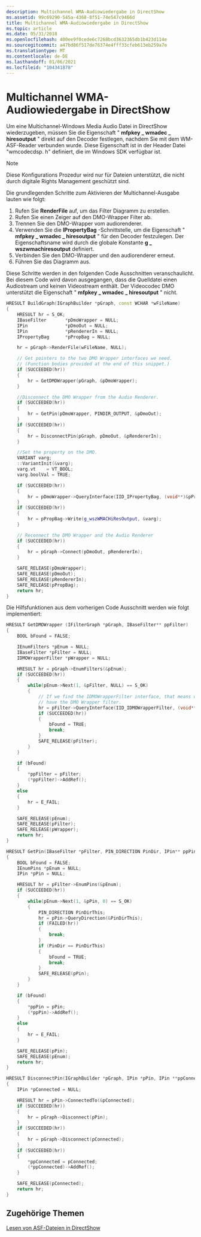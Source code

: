 ```yaml
---
description: Multichannel WMA-Audiowiedergabe in DirectShow
ms.assetid: 99c69290-545a-4368-8f51-74e547c9466d
title: Multichannel WMA-Audiowiedergabe in DirectShow
ms.topic: article
ms.date: 05/31/2018
ms.openlocfilehash: 400ee9f0cede6c7268bcd3632365db1b423d114e
ms.sourcegitcommit: a47bd86f517de76374e4fff33cfeb613eb259a7e
ms.translationtype: MT
ms.contentlocale: de-DE
ms.lasthandoff: 01/06/2021
ms.locfileid: "104341878"
---
```

# <a name="multichannel-wma-audio-playback-in-directshow"></a>Multichannel WMA-Audiowiedergabe in DirectShow

Um eine Multichannel-Windows Media Audio Datei in DirectShow wiederzugeben, müssen Sie die Eigenschaft " **mfpkey \_ wmadec \_ hiresoutput** " direkt auf den Decoder festlegen, nachdem Sie mit dem WM-ASF-Reader verbunden wurde. Diese Eigenschaft ist in der Header Datei "wmcodecdsp. h" definiert, die im Windows SDK verfügbar ist.

> [!Note]  
> Diese Konfigurations Prozedur wird nur für Dateien unterstützt, die nicht durch digitale Rights Management geschützt sind.

 

Die grundlegenden Schritte zum Aktivieren der Multichannel-Ausgabe lauten wie folgt:

1.  Rufen Sie **RenderFile** auf, um das Filter Diagramm zu erstellen.
2.  Rufen Sie einen Zeiger auf den DMO-Wrapper Filter ab.
3.  Trennen Sie den DMO-Wrapper vom audiorenderer.
4.  Verwenden Sie die **IPropertyBag** -Schnittstelle, um die Eigenschaft " **mfpkey \_ wmadec \_ hiresoutput** " für den Decoder festzulegen. Der Eigenschaftsname wird durch die globale Konstante **g \_ wszwmachiresoutput** definiert.
5.  Verbinden Sie den DMO-Wrapper und den audiorenderer erneut.
6.  Führen Sie das Diagramm aus.

Diese Schritte werden in den folgenden Code Ausschnitten veranschaulicht. Bei diesem Code wird davon ausgegangen, dass die Quelldatei einen Audiostream und keinen Videostream enthält. Der Videocodec DMO unterstützt die Eigenschaft " **mfpkey \_ wmadec \_ hiresoutput** " nicht.


```C++
HRESULT BuildGraph(IGraphBuilder *pGraph, const WCHAR *wFileName)
{
    HRESULT hr = S_OK;
    IBaseFilter       *pDmoWrapper = NULL;
    IPin              *pDmoOut = NULL;
    IPin              *pRendererIn = NULL;
    IPropertyBag      *pPropBag = NULL;

    hr = pGraph->RenderFile(wFileName, NULL);

    // Get pointers to the two DMO Wrapper interfaces we need.
    // (Function bodies provided at the end of this snippet.)
    if (SUCCEEDED(hr))
    {
        hr = GetDMOWrapper(pGraph, &pDmoWrapper); 
    }

    //Disconnect the DMO Wrapper from the Audio Renderer.
    if (SUCCEEDED(hr))
    {
        hr = GetPin(pDmoWrapper, PINDIR_OUTPUT, &pDmoOut);
    }
    if (SUCCEEDED(hr))
    {
        hr = DisconnectPin(pGraph, pDmoOut, &pRendererIn);
    }

    //Set the property on the DMO.
    VARIANT varg;
    ::VariantInit(&varg);
    varg.vt    = VT_BOOL;
    varg.boolVal = TRUE;

    if (SUCCEEDED(hr))
    {
        hr = pDmoWrapper->QueryInterface(IID_IPropertyBag, (void**)&pPropBag);
    }
    if (SUCCEEDED(hr))
    {
        hr = pPropBag->Write(g_wszWMACHiResOutput, &varg);
    }

    // Reconnect the DMO Wrapper and the Audio Renderer
    if (SUCCEEDED(hr))
    {
        hr = pGraph->Connect(pDmoOut, pRendererIn);
    }

    SAFE_RELEASE(pDmoWrapper);
    SAFE_RELEASE(pDmoOut);
    SAFE_RELEASE(pRendererIn);
    SAFE_RELEASE(pPropBag);
    return hr;
}
```



Die Hilfsfunktionen aus dem vorherigen Code Ausschnitt werden wie folgt implementiert:


```C++
HRESULT GetDMOWrapper (IFilterGraph *pGraph, IBaseFilter** ppFilter) 
{
    BOOL bFound = FALSE;

    IEnumFilters *pEnum = NULL;
    IBaseFilter *pFilter = NULL;
    IDMOWrapperFilter *pWrapper = NULL;

    HRESULT hr = pGraph->EnumFilters(&pEnum);
    if (SUCCEEDED(hr))
    {
        while(pEnum->Next(1, &pFilter, NULL) == S_OK)
        {
            // If we find the IDMOWrapperFilter interface, that means we 
            // have the DMO Wrapper filter. 
            hr = pFilter->QueryInterface(IID_IDMOWrapperFilter, (void**) &pWrapper);
            if (SUCCEEDED(hr))
            {
                bFound = TRUE;
                break;
            }
            SAFE_RELEASE(pFilter);
        }
    }

    if (bFound)
    {
        *ppFilter = pFilter;
        (*ppFilter)->AddRef();
    }
    else
    {
        hr = E_FAIL;
    }

    SAFE_RELEASE(pEnum);
    SAFE_RELEASE(pFilter);
    SAFE_RELEASE(pWrapper);
    return hr;
}

HRESULT GetPin(IBaseFilter *pFilter, PIN_DIRECTION PinDir, IPin** ppPin)
{
    BOOL bFound = FALSE;
    IEnumPins *pEnum = NULL;
    IPin *pPin = NULL;

    HRESULT hr = pFilter->EnumPins(&pEnum);
    if (SUCCEEDED(hr))
    {
        while(pEnum->Next(1, &pPin, 0) == S_OK)
        {
            PIN_DIRECTION PinDirThis;
            hr = pPin->QueryDirection(&PinDirThis);
            if (FAILED(hr))
            {
                break;
            }
            if (PinDir == PinDirThis)
            {
                bFound = TRUE;
                break;
            }
            SAFE_RELEASE(pPin);
        }
    }

    if (bFound)
    {
        *ppPin = pPin;
        (*ppPin)->AddRef();
    }
    else
    {
        hr = E_FAIL;
    }

    SAFE_RELEASE(pPin);
    SAFE_RELEASE(pEnum);
    return hr;
}

HRESULT DisconnectPin(IGraphBuilder *pGraph, IPin *pPin, IPin **ppConnected)
{
    IPin *pConnected = NULL;

    HRESULT hr = pPin->ConnectedTo(&pConnected);
    if (SUCCEEDED(hr))
    {
        hr = pGraph->Disconnect(pPin);
    }
    if (SUCCEEDED(hr))
    {
        hr = pGraph->Disconnect(pConnected);
    }
    if (SUCCEEDED(hr))
    {
        *ppConnected = pConnected;
        (*ppConnected)->AddRef();
    }

    SAFE_RELEASE(pConnected);
    return hr;
}
```



## <a name="related-topics"></a>Zugehörige Themen

<dl> <dt>

[Lesen von ASF-Dateien in DirectShow](reading-asf-files-in-directshow.md)
</dt> </dl>

 

 



